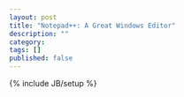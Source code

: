 ```yaml
---
layout: post
title: "Notepad++: A Great Windows Editor"
description: ""
category: 
tags: []
published: false
---
```

{% include JB/setup %}
